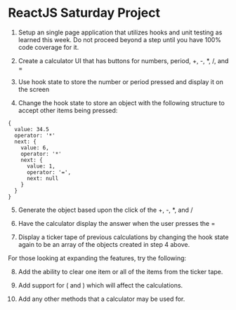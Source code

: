 # ReactJS Saturday Project

1. Setup an single page application that utilizes hooks and unit testing as learned this week. Do not proceed beyond a step until you have 100% code coverage for it.

2. Create a calculator UI that has buttons for numbers, period, +, -, *, /, and =

3. Use hook state to store the number or period pressed and display it on the screen

4. Change the hook state to store an object with the following structure to accept other items being pressed:

```
{
  value: 34.5
  operator: '*'
  next: {
    value: 6,
    operator: '*'
    next: {
      value: 1,
      operator: '=',
      next: null
    }
  }
}
```

5. Generate the object based upon the click of the +, -, *, and /

6. Have the calculator display the answer when the user presses the =

7. Display a ticker tape of previous calculations by changing the hook state again to be an array of the objects created in step 4 above.

For those looking at expanding the features, try the following:

8. Add the ability to clear one item or all of the items from the ticker tape.

9. Add support for ( and ) which will affect the calculations.

10. Add any other methods that a calculator may be used for.